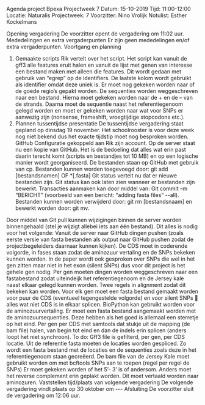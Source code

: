 Agenda project Bpexa
Projectweek 7
Datum: 15-10-2019 
Tijd: 11:00-12:00 
Locatie: Naturalis 
Projectweek: 7 
Voorzitter: Nino Vrolijk 
Notulist: Esther Kockelmans

Opening vergadering
De voorzitter opent de vergadering om 11:02 uur.
Mededelingen en extra vergaderpunten
Er zijn geen mededelingen en/of extra vergaderpunten.
Voortgang en planning
1. Gemaakte scripts
Rik vertelt over het script. Het script kan vanuit de gff3 alle features eruit halen en vanuit de lijst met genen van interesse een bestand maken met alleen die features. Dit wordt gedaan met gebruik van “egrep” op de identifiers. De laatste kolom wordt gebruikt als identifier omdat deze uniek is. 
Er moet nog gekeken worden naar of de goede regio’s gepakt worden. De sequenties worden weggeschreven naar een bestand. Hierna moet gekeken worden naar de + en de – van de strands.
Daarna moet de sequentie naast het referentiegenoom gelegd worden en moet er gekeken worden naar wat voor SNPs er aanwezig zijn (nonsense, frameshift, vroegtijdige stopcodons etc.).
2. Plannen tussentijdse presentatie
De tussentijdse vergadering staat gepland op dinsdag 19 november. Het schoolrooster is voor deze week nog niet bekend dus het exacte tijdstip moet nog besproken worden.
GitHub
Configuratie gekoppeld aan Rik zijn account. Op de server staat nu een kopie van GitHub. Het is de bedoeling dat alles wat erin past daarin terecht komt (scripts en bestandjes tot 10 MB) en op een logische manier wordt georganiseerd. De bestanden staan op GitHub met gebruik van cp.
Bestanden kunnen worden toegevoegd door: git add [bestandsnamen] OF *[.fasta]
Git status vertelt nu dat er nieuwe bestanden zijn. Git status kan ook laten zien wanneer er bestanden zijn bewerkt. Transacties aanmaken kan door middel van: Git commit –m “BERICHT” (voorbeeld van een bericht: “adding fasta files” --all).
Bestanden kunnen worden verwijderd door: git rm [bestandsnaam] en bewerkt worden door: git mv.

Door middel van Git pull kunnen wijzigingen binnen de server worden binnengehaald (stel je wijzigt allebei iets aan één bestand).
Dit alles is nodig voor het volgende:
Vanuit de server naar GitHub dingen pushen (zoals eerste versie van fasta bestanden als output naar GitHub pushen zodat de projectbegeleiders daarnaar kunnen kijken).
De CDS moet in coderende volgorde, in fases staan zodat de aminozuur vertaling en de SNPs bekeken kunnen worden. In de paper wordt ook gesproken over SNPs die wel in het gen zitten maar niet in het exon (silent SNPs) dus voor dit project is het gehele gen nodig.
Per gen moeten dingen worden weggeschreven naar een fastabestand zodat uiteindeijk het referentiegenoom en de Jersey kale naast elkaar gelegd kunnen worden. Twee regels in alignment zodat dit bekeken kan worden.
Voor elk gen moet een fasta bestand gemaakt worden voor puur de CDS (eventueel tegengestelde volgorde) en voor silent SNPs  alles wat niet CDS is in elkaar splicen.
BioPython kan gebruikt worden voor de aminozuurvertaling. Er moet een fasta bestand aangemaakt worden met de aminozuursequenties. Deze hebben als het goed is allemaal een sterretje op het eind. 
Per gen per CDS met samtools dat stukje uit de mapping (de bam file) halen, van begin tot eind en dan de indels erin splicen (anders loopt het niet synchroon).
To do:
Gff3 file is gefilterd, per gen, per CDS locatie. Uit de referentie fasta moeten de locaties worden gespliced. Zo wordt een fasta bestand met de locaties en de sequenties zoals deze in het referentiegenoom staan gecreëerd. 
De bam file van de Jersey Kale moet gebruikt worden om met bcftools SNPs aan te roepen (regel per regel de SNPs)
Er moet gekeken worden of het 5’- 3’ is of andersom. Anders moet het reverse complement erin geplakt worden.
Dit moet vertaald worden naar aminozuren.
Vaststellen tijd/plaats van volgende vergadering
De volgende vergadering vindt plaats op 30 oktober om ---
Afsluiting
De voorzitter sluit de vergadering om 12:06 uur.
